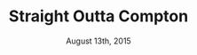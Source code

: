 ---
layout: post
title: "Straight Outta Compton"
date: August 13th, 2015
score: 4
category: 
- movie
- Drama
- Music
actors: 
- O'Shea Jackson Jr.
- Corey Hawkins
- Jason Mitchell
actorsImages: 
- http://image.tmdb.org/t/p/w300/gW8s4QH4Rurjej5x6Q46GlvTtrl.jpg
- http://image.tmdb.org/t/p/w300/wo6wWlI5Iuhfne0PDoBqUxgnBjR.jpg
- http://image.tmdb.org/t/p/w300/eZBAmGqwG2q2bFWD3xLTLt69QAb.jpg
overview: In 1987, five young men, using brutally honest rhymes and hardcore beats, put their frustration and anger about life in the most dangerous place in America into the most powerful weapon they had, their music.  Taking us back to where it all began, Straight Outta Compton tells the true story of how these cultural rebels—armed only with their lyrics, swagger, bravado and raw talent—stood up to the authorities that meant to keep them down and formed the world’s most dangerous group, N.W.A.  And as they spoke the truth that no one had before and exposed life in the hood, their voice ignited a social revolution that is still reverberating today.
poster: http://image.tmdb.org/t/p/w500/X7S1RtotXOZNV7OlgCfh5VKZSB.jpg/
backdrop: http://image.tmdb.org/t/p/original/fdDTA06o5e7MRXnTGAf4EygL2MJ.jpg
---